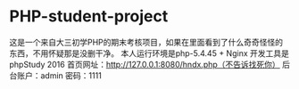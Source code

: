 # PHP-student-project
这是一个来自大三初学PHP的期末考核项目，如果在里面看到了什么奇奇怪怪的东西，不用怀疑那是没删干净。
本人运行环境是php-5.4.45 + Nginx  开发工具是phpStudy 2016
首页网址：http://127.0.0.1:8080/hndx.php（不告诉找死你）
后台账户：admin  密码：1111
